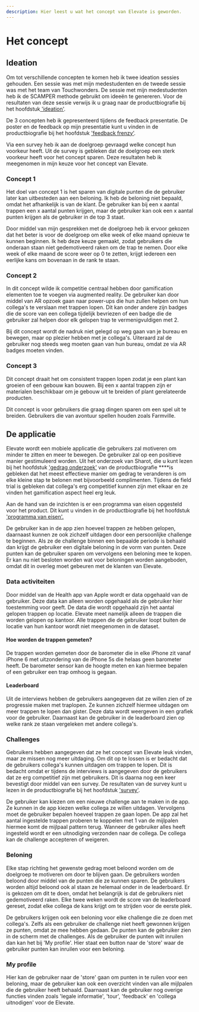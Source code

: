 ```yaml
---
description: Hier leest u wat het concept van Elevate is geworden.
---
```


# Het concept

## Ideation

Om tot verschillende concepten te komen heb ik twee ideation sessies gehouden. Een sessie was met mijn medestudenten en de tweede sessie was met het team van Touchwonders. De sessie met mijn medestudenten heb ik de SCAMPER methode gebruikt om ideeën te genereren. Voor de resultaten van deze sessie verwijs ik u graag naar de productbiografie bij het hoofdstuk[ 'ideation'](https://s-sontoidjojo.gitbook.io/productbiografie/fase-2/ideation). 

De 3 concepten heb ik gepresenteerd tijdens de feedback presentatie. De poster en de feedback op mijn presentatie kunt u vinden in de productbiografie bij het hoofdstuk ['feedback frenzy'](https://s-sontoidjojo.gitbook.io/productbiografie/fase-2/feedback-frenzy). 

Via een survey heb ik aan de doelgroep gevraagd welke concept hun voorkeur heeft. Uit de survey is gebleken dat de doelgroep een sterk voorkeur heeft voor het concept sparen. Deze resultaten heb ik meegenomen in mijn keuze voor het concept van Elevate.    

### Concept 1

Het doel van concept 1 is het sparen van digitale punten die de gebruiker later kan uitbesteden aan een beloning. Ik heb de beloning niet bepaald, omdat het afhankelijk is van de klant. De gebruiker kan bij een x aantal trappen een x aantal punten krijgen, maar de gebruiker kan ook een x aantal punten krijgen als de gebruiker in de top 3 staat.

Door middel van mijn gesprekken met de doelgroep heb ik ervoor gekozen dat het beter is voor de doelgroep om elke week of elke maand opnieuw te kunnen beginnen. Ik heb deze keuze gemaakt, zodat gebruikers die onderaan staan niet gedemotiveerd raken om de trap te nemen. Door elke week of elke maand de score weer op 0 te zetten, krijgt iedereen een eerlijke kans om bovenaan in de rank te staan. 

### Concept 2

In dit concept wilde ik competitie centraal hebben door gamification elementen toe te voegen via augmented reality. De gebruiker kan door middel van AR opzoek gaan naar power-ups die hun zullen helpen om hun collega's te verslaan met trappen lopen. Dit kan onder andere zijn badges die de score van een collega tijdelijk bevriezen of een badge die de gebruiker zal helpen door elk gelopen trap te vermenigvuldigen met 2.

Bij dit concept wordt de nadruk niet gelegd op weg gaan van je bureau en bewegen, maar op plezier hebben met je collega's. Uiteraard zal de gebruiker nog steeds weg moeten gaan van hun bureau, omdat ze via AR badges moeten vinden.    

### Concept 3

Dit concept draait het om consistent trappen lopen zodat je een plant kan groeien of een gebouw kan bouwen. Bij een x aantal trappen zijn er materialen beschikbaar om je gebouw uit te breiden of plant gerelateerde producten. 

Dit concept is voor gebruikers die graag dingen sparen om een spel uit te breiden. Gebruikers die van avontuur spellen houden zoals Farmville. 

## De applicatie

Elevate wordt een mobiele applicatie die gebruikers zal motiveren om minder te zitten en meer te bewegen. De gebruiker zal op een positieve manier gestimuleerd worden. Uit het onderzoek van Sharot, die u kunt lezen bij het hoofdstuk ['gedrag onderzoek'](https://s-sontoidjojo.gitbook.io/productbiografie/designbrief/gedrag-onderzoek) van de productbiografie ****is gebleken dat het meest effectieve manier om gedrag te veranderen is om elke kleine stap te belonen met bijvoorbeeld complimenten. Tijdens de field trial is gebleken dat collega's erg competitief kunnen zijn met elkaar en ze vinden het gamification aspect heel erg leuk. 

Aan de hand van de inzichten is er een programma van eisen opgesteld voor het product. Dit kunt u vinden in de productbiografie bij het hoofdstuk ['programma van eisen'.](https://s-sontoidjojo.gitbook.io/productbiografie/designbrief/tools/programma-van-eisen) 

De gebruiker kan in de app zien hoeveel trappen ze hebben gelopen, daarnaast kunnen ze ook zichzelf uitdagen door een persoonlijke challenge te beginnen. Als ze de challenge binnen een bepaalde periode is behaald dan krijgt de gebruiker een digitale beloning in de vorm van punten. Deze punten kan de gebruiker sparen om vervolgens een beloning mee te kopen. Er kan nu niet besloten worden wat voor beloningen worden aangeboden, omdat dit in overleg moet gebeuren met de klanten van Elevate.

### Data activiteiten

Door middel van de Health app van Apple wordt er data opgehaald van de gebruiker. Deze data kan alleen worden opgehaald als de gebruiker hier toestemming voor geeft. De data die wordt opgehaald zijn het aantal gelopen trappen op locatie. Elevate meet namelijk alleen de trappen die worden gelopen op kantoor. Alle trappen die de gebruiker loopt buiten de locatie van hun kantoor wordt niet meegenomen in de dataset. 

#### Hoe worden de trappen gemeten?

De trappen worden gemeten door de barometer die in elke iPhone zit vanaf iPhone 6 met uitzondering van de iPhone 5s die helaas geen barometer heeft. De barometer sensor kan de hoogte meten en kan hiermee bepalen of een gebruiker een trap omhoog is gegaan. 

#### Leaderboard

Uit de interviews hebben de gebruikers aangegeven dat ze willen zien of ze progressie maken met traplopen. Ze kunnen zichzelf hiermee uitdagen om meer trappen te lopen dan gister. Deze data wordt weergeven in een grafiek voor de gebruiker. Daarnaast kan de gebruiker in de leaderboard zien op welke rank ze staan vergeleken met andere collega's.

### Challenges

Gebruikers hebben aangegeven dat ze het concept van Elevate leuk vinden, maar ze missen nog meer uitdaging. Om dit op te lossen is er bedacht dat de gebruikers collega's kunnen uitdagen om trappen te lopen. Dit is bedacht omdat er tijdens de interviews is aangegeven door de gebruikers dat ze erg competitief zijn met gebruikers. Dit is daarna nog een keer bevestigt door middel van een survey. De resultaten van de survey kunt u lezen in de productbiografie bij het hoofdstuk ['survey'](https://s-sontoidjojo.gitbook.io/productbiografie/fase-2/survey). 

De gebruiker kan kiezen om een nieuwe challenge aan te maken in de app. Ze kunnen in de app kiezen welke collega ze willen uitdagen. Vervolgens moet de gebruiker bepalen hoeveel trappen ze gaan lopen. De app zal het aantal ingestelde trappen proberen te koppelen met 1 van de mijlpalen hiermee komt de mijlpaal pattern terug. Wanneer de gebruiker alles heeft ingesteld wordt er een uitnodiging verzonden naar de collega. De collega kan de challenge accepteren of weigeren. 

### Beloning

Elke stap richting het gewenste gedrag moet beloond worden om de doelgroep te motiveren om door te blijven gaan. De gebruikers worden beloond door middel van de punten die ze kunnen sparen. De gebruikers worden altijd beloond ook al staan ze helemaal onder in de leaderboard. Er is gekozen om dit te doen, omdat het belangrijk is dat de gebruikers niet gedemotiveerd raken. Elke twee weken wordt de score van de leaderboard gereset, zodat elke collega de kans krijgt om te strijden voor de eerste plek. 

De gebruikers krijgen ook een beloning voor elke challenge die ze doen met collega's. Zelfs als een gebruiker de challenge niet heeft gewonnen krijgen ze punten, omdat ze mee hebben gedaan. De punten kan de gebruiker zien in de scherm met de challenges. Als de gebruiker de punten wilt inruilen dan kan het bij 'My profile'. Hier staat een button naar de 'store' waar de gebruiker punten kan inruilen voor een beloning. 

### My profile

Hier kan de gebruiker naar de 'store' gaan om punten in te ruilen voor een beloning, maar de gebruiker kan ook een overzicht vinden van alle mijlpalen die de gebruiker heeft behaald. Daarnaast kan de gebruiker nog overige functies vinden zoals 'legale informatie', 'tour', 'feedback' en 'collega uitnodigen' voor de Elevate. 





